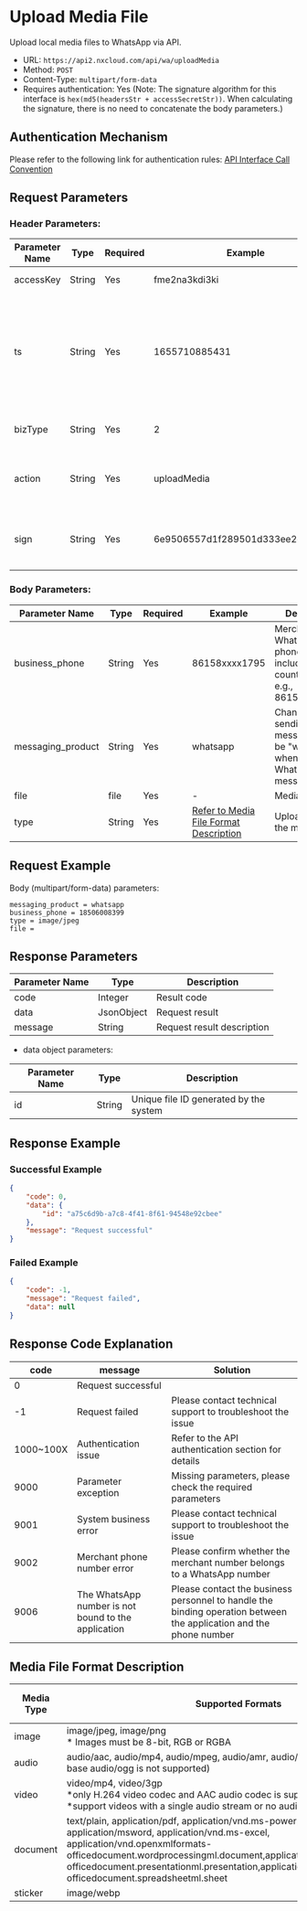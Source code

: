 # Upload Media File

Upload local media files to WhatsApp via API.

- URL: `https://api2.nxcloud.com/api/wa/uploadMedia`
- Method: `POST`
- Content-Type: `multipart/form-data`
- Requires authentication: Yes (Note: The signature algorithm for this interface is `hex(md5(headersStr + accessSecretStr))`. When calculating the signature, there is no need to concatenate the body parameters.)

## Authentication Mechanism

Please refer to the following link for authentication rules: [API Interface Call Convention](https://github.com/nxtele/http-api-document/wiki/API%E6%8E%A5%E5%8F%A3%E8%B0%83%E7%94%A8%E7%BA%A6%E5%AE%9A)

## Request Parameters
### Header Parameters:

| Parameter Name | Type   | Required | Example  | Description                                                 |
| -------------- | ------ | -------- | -------- | ----------------------------------------------------------- |
| accessKey      | String | Yes      | fme2na3kdi3ki | User identity identifier                                    |
| ts             | String | Yes      | 1655710885431 | Current timestamp of the request (in milliseconds). The maximum allowed time difference is 60 seconds on the server side. |
| bizType        | String | Yes      | 2        | WhatsApp business type, fixed value "2"                      |
| action         | String | Yes      | uploadMedia | WhatsApp business operation, fixed value "uploadMedia"       |
| sign           | String | Yes      | 6e9506557d1f289501d333ee2c365826 | API input parameter signature, [signature algorithm](https://github.com/nxtele/http-api-document/wiki/API%E6%8E%A5%E5%8F%A3%E8%B0%83%E7%94%A8%E7%BA%A6%E5%AE%9A) |

### Body Parameters:

| Parameter Name   | Type   | Required | Example | Description                                                  |
| ---------------- | ------ | -------- | ------- | ------------------------------------------------------------ |
| business_phone   | String | Yes      | 86158xxxx1795 | Merchant's WhatsApp phone number, including country code. e.g., 86158xxxx1795 |
| messaging_product | String | Yes      | whatsapp | Channel for sending messages, must be "whatsapp" when sending WhatsApp messages |
| file             | file   | Yes      | -       | Media file                                                  |
| type             | String | Yes      | [Refer to Media File Format Description](#media-file-format-description) | Upload type of the media file |

## Request Example
Body (multipart/form-data) parameters:
```
messaging_product = whatsapp
business_phone = 18506008399
type = image/jpeg
file = 

```

## Response Parameters

| Parameter Name | Type       | Description   |
| -------------- | ---------- | ------------- |
| code           | Integer    | Result code   |
| data           | JsonObject | Request result |
| message        | String     | Request result description |

- data object parameters:

| Parameter Name | Type   | Description                 |
| -------------- | ------ | --------------------------- |
| id             | String | Unique file ID generated by the system |

## Response Example
### Successful Example
```json
{
    "code": 0,
    "data": {
        "id": "a75c6d9b-a7c8-4f41-8f61-94548e92cbee"
    },
    "message": "Request successful"
}
```

### Failed Example
```json
{
    "code": -1,
    "message": "Request failed",
    "data": null
}
```

## Response Code Explanation

| code | message           | Solution                    |
| ---- | ----------------- | --------------------------- |
| 0    | Request successful |                             |
| -1   | Request failed    | Please contact technical support to troubleshoot the issue |
| 1000~100X | Authentication issue | Refer to the API authentication section for details |
| 9000 | Parameter exception | Missing parameters, please check the required parameters |
| 9001 | System business error | Please contact technical support to troubleshoot the issue |
| 9002 | Merchant phone number error | Please confirm whether the merchant number belongs to a WhatsApp number |
| 9006 | The WhatsApp number is not bound to the application | Please contact the business personnel to handle the binding operation between the application and the phone number |

## Media File Format Description
Media Type | Supported Formats | Maximum File Size Limit |
| ------------ | ----------------- | ---------------------- |
| image | image/jpeg, image/png<br> * Images must be 8-bit, RGB or RGBA | 5MB |
| audio | audio/aac, audio/mp4, audio/mpeg, audio/amr, audio/ogg (only opus codecs, base audio/ogg is not supported) | 16MB |
| video | video/mp4, video/3gp<br> *only H.264 video codec and AAC audio codec is supported.<br> *support videos with a single audio stream or no audio stream. | 16MB |
| document | text/plain, application/pdf, application/vnd.ms-powerpoint, application/msword, application/vnd.ms-excel, application/vnd.openxmlformats-officedocument.wordprocessingml.document,application/vnd.openxmlformats-officedocument.presentationml.presentation,application/vnd.openxmlformats-officedocument.spreadsheetml.sheet | 100MB |
| sticker | image/webp | 100KB |